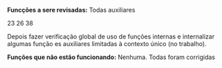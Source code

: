 **Funcções a sere revisadas:**
Todas auxiliares

23
26
38

Depois fazer verificação global de uso de funções internas e internalizar algumas função es auxiliares limitadas à contexto único (no trabalho).

**Funções que não estão funcionando:**
Nenhuma.
Todas foram corrigidas
